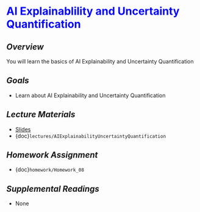 # <span style="color: blue;"><b>AI Explainablility and Uncertainty Quantification</b></span>

## *Overview*
You will learn the basics of AI Explainability and Uncertainty Quantification

## *Goals*
* Learn about AI Explainability and Uncertainty Quantification

## *Lecture Materials*
* [Slides](https://docs.google.com/presentation/d/1ydzY7IEYzALTR6ez5gvwwKDduf_7wUtZddq0SUSuvI0/edit?usp=sharing)
* {doc}`lectures/AIExplainabilityUncertaintyQuantification`

## *Homework Assignment*
* {doc}`homework/Homework_08`

## *Supplemental Readings*
* None